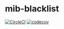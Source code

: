 # mib-blacklist

[![CircleCI](https://circleci.com/gh/NennoMP/mib-blacklist.svg?style=svg)](https://app.circleci.com/pipelines/github/NennoMP/mib-blacklist)
[![codecov](https://codecov.io/gh/NennoMP/mib-blacklist/branch/main/graph/badge.svg?token=3X0XMJAPQG)](https://codecov.io/gh/NennoMP/mib-blacklist)
